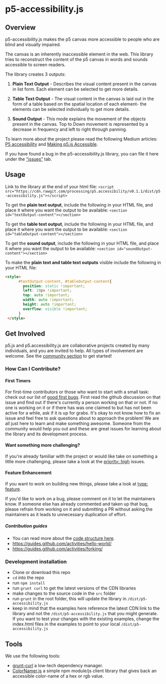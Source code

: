 # p5-accessibility.js

## Overview

p5-accessibility.js makes the p5 canvas more accessible to people who are blind and visually impaired.

The canvas is an inherently inaccessible element in the web. This library tries to reconstruct the content of the p5 canvas in words and sounds accessible to screen readers.

The library creates 3 outputs:

1.  **Plain Text Output** - Describes the visual content present in the canvas in list form. Each element can be selected to get more details.

2.  **Table Text Output** - The visual content in the canvas is laid out in the form of a table based on the spatial location of each element- the elements can be selected individually to get more details.

3.  **Sound Output** - This mode explains the movement of the objects present in the canvas. Top to Down movement is represented by a decrease in frequency and left to right through panning.

To learn more about the project please read the following Medium articles: [P5 accessibility](https://medium.com/processing-foundation/p5-accessibility-115d84535fa8) and [Making p5.js Accessible](https://medium.com/processing-foundation/making-p5-js-accessible-e2ce366e05a0).

If you have found a bug in the p5-accessibility.js library, you can file it here under the [“issues”](https://github.com/processing/p5.accessibility/issues) tab.

## Usage

Link to the library at the end of your html file:
`<script src="https://cdn.rawgit.com/processing/p5.accessibility/v0.1.1/dist/p5-accessibility.js"></script>`

To get the **plain text output**, include the following in your HTML file, and place it where you want the output to be available:
`<section id="textOutput-content"></section>`

To get the **table text output**, include the following in your HTML file, and place it where you want the output to be available:
`<section id="tableOutput-content"></section>`

To get the **sound output**, include the following in your HTML file, and place it where you want the output to be available:
`<section id="soundOutput-content"></section>`

To make the **plain text and table text outputs** visible include the following in your HTML file:

```html
<style>
      #textOutput-content, #tableOutput-content{
        position: static !important;
        left: 10px !important;
        top: auto !important;
        width: auto !important;
        height: auto !important;
        overflow: visible !important;
      }
 </style>
```

## Get Involved

p5.js and p5.accessibility.js are collaborative projects created by many individuals, and you are invited to help. All types of involvement are welcome. See the [community section](https://p5js.org/community/) to get started!

### How Can I Contribute?

#### First Timers

For first-time contributors or those who want to start with a small task: check out our list of [good first bugs](https://github.com/processing/p5.accessibility/issues?q=is%3Aopen+is%3Aissue+label%3A%22good+first+issue%22). First read the github discussion on that issue and find out if there's currently a person working on that or not. If no one is working on it or if there has was one claimed to but has not been active for a while, ask if it is up for grabs. It's okay to not know how to fix an issue and feel free to ask questions about to approach the problem! We are all just here to learn and make something awesome. Someone from the community would help you out and these are great issues for learning about the library and its development process.

#### Want something more challenging?

If you're already familiar with the project or would like take on something a little more challenging, please take a look at the [priority: high](https://github.com/processing/p5.accessibility/issues?q=is%3Aopen+is%3Aissue+label%3A%22priority%3A+high%22) issues.

#### Feature Enhancement

If you want to work on building new things, please take a look at [type: feature](https://github.com/processing/p5.accessibility/issues?q=is%3Aopen+is%3Aissue+label%3A%22type%3A+feature%22).

If you'd like to work on a bug, please comment on it to let the maintainers know. If someone else has already commented and taken up that bug, please refrain from working on it and submitting a PR without asking the maintainers as it leads to unnecessary duplication of effort.

##### Contribution guides

* You can read more about the [code structure here](https://github.com/processing/p5.accessibility/blob/master/CodeStructure.md).
* https://guides.github.com/activities/hello-world/
* https://guides.github.com/activities/forking/

### Development installation

* Clone or download this repo
* `cd` into the repo
* run `npm install`
* run `grunt curl` to get the latest versions of the CDN libraries
* make changes to the source code in the `src` folder
* run `grunt` in the root folder, this will update the library in `/dist/p5-accessibility.js`
* keep in mind that the examples here reference the latest CDN link to the library and not the `/dist/p5-accessibility.js` that you might generate. If you want to test your changes with the existing examples, change the index.html files in the examples to point to your local `/dist/p5-accessibility.js`

## Tools

We use the following tools:

* [grunt-curl](https://github.com/twolfson/grunt-curl) a low-tech dependency manager.
* [ColorNamer.js](https://github.com/MathuraMG/color-namer) a simple npm module/js client library that gives back an accessible color-name of a hex or rgb value.
